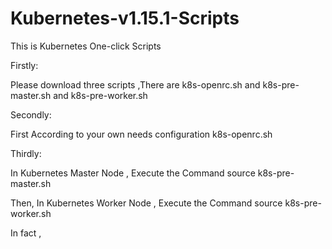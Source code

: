 # Kubernetes-v1.15.1-Scripts
This is Kubernetes One-click Scripts

Firstly: 

 Please download three scripts ,There are k8s-openrc.sh and k8s-pre-master.sh and k8s-pre-worker.sh  

Secondly:

 First According to your own needs  configuration    k8s-openrc.sh 
 
Thirdly:

 In Kubernetes Master Node , Execute the Command          source k8s-pre-master.sh
 
 Then, In Kubernetes Worker Node , Execute the Command       source k8s-pre-worker.sh
  
In fact , 
